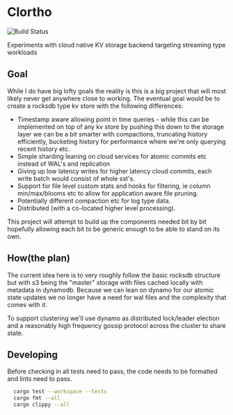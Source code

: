 # Clortho
![Build Status](https://github.com/tim-patterson/clortho/workflows/Test/badge.svg)

Experiments with cloud native KV storage backend targeting streaming type workloads

## Goal
While I do have big lofty goals the reality is this is a big project that will most likely
never get anywhere close to working.
The eventual goal would be to create a rocksdb type kv store with the following differences:

* Timestamp aware allowing point in time queries - while this can be implemented on top of
any kv store by pushing this down to the storage layer we can be a bit smarter with compactions,
truncating history efficiently, bucketing history for performance where we're only querying recent
history etc.
* Simple sharding leaning on cloud services for atomic commits etc instead of WAL's and replication
* Giving up low latency writes for higher latency cloud commits, each write batch would
consist of whole sst's.
* Support for file level custom stats and hooks for filtering, ie column min/max/blooms etc to allow for application
aware file pruning.
* Potentially different compaction etc for log type data.
* Distributed (with a co-located higher level processing).

This project will attempt to build up the components needed bit by bit hopefully allowing
each bit to be generic enough to be able to stand on its own.

## How(the plan)
The current idea here is to very roughly follow the basic rocksdb structure but with
s3 being the "master" storage with files cached locally with metadata in dynamodb.
Because we can lean on dynamo for our atomic state updates we no longer have a need for
wal files and the complexity that comes with it.

To support clustering we'll use dynamo as distributed lock/leader election and a reasonably high
frequency gossip protocol across the cluster to share state.


## Developing
Before checking in all tests need to pass,
the code needs to be formatted and lints need to pass.
```sh
  cargo test --workspace --tests
  cargo fmt --all
  cargo clippy --all
```
